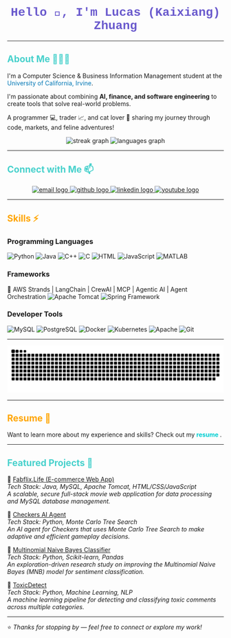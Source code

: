 <h1 align="center" style="color: #6a5acd; font-family: 'Courier New', Courier, monospace;">
Hello 👋, I'm Lucas (Kaixiang) Zhuang
</h1>

---

<h2 align="left" style="color: #48d1cc;">About Me 👨🏼‍💻</h2>
<p align="left">
  I'm a Computer Science & Business Information Management student at the 
  <a href="https://uci.edu/" style="text-decoration: none; color: #0077B5;">University of California, Irvine</a>. 
  
  I'm passionate about combining <b>AI, finance, and software engineering</b> to create tools that solve real-world problems.  
  
  A programmer 💻, trader 📈, and cat lover 🐾 sharing my journey through code, markets, and feline adventures!  
</p>

<div align="center">
  <img src="https://streak-stats.demolab.com?user=lucaszhuang1210&locale=en&mode=daily&theme=dracula&hide_border=false&border_radius=5" height="150" alt="streak graph"  />
  <img src="https://github-readme-stats.vercel.app/api/top-langs?username=lucaszhuang1210&locale=en&hide_title=false&layout=compact&card_width=320&langs_count=5&theme=dracula&hide_border=false" height="150" alt="languages graph"  />
</div>

---

<h2 align="left" style="color: #48d1cc;">Connect with Me 📫</h2>
<div align="center">
  <a href="mailto:zhuangk2@uci.edu" target="_blank">
    <img src="https://img.shields.io/static/v1?message=Email&logo=gmail&label=&color=red&logoColor=white&style=for-the-badge" height="33" alt="email logo"  />
  </a>
  <a href="https://github.com/lucaszhuang1210" target="_blank">
    <img src="https://img.shields.io/static/v1?message=GitHub&logo=github&label=&color=181717&logoColor=white&style=for-the-badge" height="33" alt="github logo" />
  </a>
  <a href="https://www.linkedin.com/in/lucaszhuang1210" target="_blank">
    <img src="https://img.shields.io/static/v1?message=LinkedIn&logo=linkedin&label=&color=0077B5&logoColor=white&style=for-the-badge" height="33" alt="linkedin logo"  />
  </a>
  <a href="https://www.youtube.com/@lucaszhuang1210" target="_blank">
    <img src="https://img.shields.io/static/v1?message=YouTube&logo=youtube&label=&color=FF0000&logoColor=white&style=for-the-badge" height="33" alt="youtube logo"  />
  </a>
</div>

---

<h2 align="left" style="color: #ffa500;">Skills ⚡</h2>

### Programming Languages
<p>
  <img src="https://cdn.jsdelivr.net/gh/devicons/devicon/icons/python/python-original.svg" height="30" alt="Python" />
  <img src="https://cdn.jsdelivr.net/gh/devicons/devicon/icons/java/java-original.svg" height="30" alt="Java" />
  <img src="https://cdn.jsdelivr.net/gh/devicons/devicon/icons/cplusplus/cplusplus-original.svg" height="30" alt="C++" />
  <img src="https://cdn.jsdelivr.net/gh/devicons/devicon/icons/c/c-original.svg" height="30" alt="C" />
  <img src="https://cdn.jsdelivr.net/gh/devicons/devicon/icons/html5/html5-original.svg" height="30" alt="HTML" />
  <img src="https://cdn.jsdelivr.net/gh/devicons/devicon/icons/javascript/javascript-original.svg" height="30" alt="JavaScript" />
  <img src="https://cdn.jsdelivr.net/gh/devicons/devicon/icons/matlab/matlab-original.svg" height="30" alt="MATLAB" />
</p>

### Frameworks
<p>
  🧠 AWS Strands | LangChain | CrewAI | MCP | Agentic AI | Agent Orchestration

  <img src="https://cdn.jsdelivr.net/gh/devicons/devicon/icons/tomcat/tomcat-original.svg" height="30" alt="Apache Tomcat" />
  <img src="https://cdn.jsdelivr.net/gh/devicons/devicon/icons/spring/spring-original.svg" height="30" alt="Spring Framework" />
</p>

### Developer Tools
<p>
  <img src="https://cdn.jsdelivr.net/gh/devicons/devicon/icons/mysql/mysql-original.svg" height="30" alt="MySQL" />
  <img src="https://cdn.jsdelivr.net/gh/devicons/devicon/icons/postgresql/postgresql-original.svg" height="30" alt="PostgreSQL" />
  <img src="https://cdn.jsdelivr.net/gh/devicons/devicon/icons/docker/docker-original.svg" height="30" alt="Docker" />  
  <img src="https://cdn.jsdelivr.net/gh/devicons/devicon/icons/kubernetes/kubernetes-plain.svg" height="30" alt="Kubernetes" />  
  <img src="https://cdn.jsdelivr.net/gh/devicons/devicon/icons/apache/apache-original.svg" height="30" alt="Apache" />  
  <img src="https://cdn.jsdelivr.net/gh/devicons/devicon/icons/git/git-original.svg" height="30" alt="Git" />
</p>

---

<div align="center">
  <img src="https://raw.githubusercontent.com/Platane/snk/output/github-contribution-grid-snake.svg?user=lucaszhuang1210" alt="GitHub contribution snake animation" />
</div>

---

<h2 align="left" style="color: #ffa500;">Resume 📝</h2>
<p>
  Want to learn more about my experience and skills? Check out my  
  <a href="https://github.com/lucaszhuang1210/lucaszhuang1210/blob/main/myResume.pdf" 
     style="text-decoration: none; color: #00ced1; font-weight: bold;">
     resume
  </a>.
</p>

---

<h2 align="left" style="color: #48d1cc;">Featured Projects 🚀</h2>

🔹 <a href="https://github.com/lucaszhuang1210/Fabflix">Fabflix.Life (E-commerce Web App)</a>  
*Tech Stack: Java, MySQL, Apache Tomcat, HTML/CSS/JavaScript*  
*A scalable, secure full-stack movie web application for data processing and MySQL database management.*  

🔹 <a href="https://github.com/lucaszhuang1210/Checkers-AI-Agent">Checkers AI Agent</a>  
*Tech Stack: Python, Monte Carlo Tree Search*  
*An AI agent for Checkers that uses Monte Carlo Tree Search to make adaptive and efficient gameplay decisions.*  

🔹 <a href="https://github.com/lucaszhuang1210/Multinomial-Naive-Bayes-Classifier">Multinomial Naive Bayes Classifier</a>  
*Tech Stack: Python, Scikit-learn, Pandas*  
*An exploration-driven research study on improving the Multinomial Naive Bayes (MNB) model for sentiment classification.*  

🔹 <a href="https://github.com/lucaszhuang1210/ToxicDetect">ToxicDetect</a>  
*Tech Stack: Python, Machine Learning, NLP*  
*A machine learning pipeline for detecting and classifying toxic comments across multiple categories.*  

---

⭐️ <i>Thanks for stopping by — feel free to connect or explore my work!</i>
